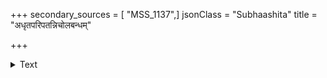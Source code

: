 +++
secondary_sources = [ "MSS_1137",]
jsonClass = "Subhaashita"
title = "अधृतपरिपतन्निचोलबन्धम्"

+++

<details><summary>Text</summary>

अधृतपरिपतन्निचोलबन्धं मुषितनकारमवक्रदृष्टिपातं।  
प्रकटहसितमुन्नतास्यबिम्बं पुरसुदृशःस्मरचेष्टितं स्मरामि॥
</details>
